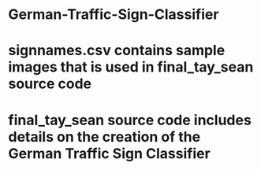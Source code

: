 # German-Traffic-Sign-Classifier
# signnames.csv contains sample images that is used in final_tay_sean source code
# final_tay_sean source code includes details on the creation of the German Traffic Sign Classifier

